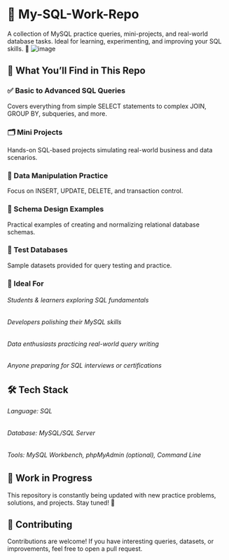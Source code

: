 # 📘 My-SQL-Work-Repo
A collection of MySQL practice queries, mini-projects, and real-world database tasks. Ideal for learning, experimenting, and improving your SQL skills. 🚀
![image](https://github.com/user-attachments/assets/9be6ca56-1872-4964-8d7d-b78988d31198)


## 🧠 What You’ll Find in This Repo



### ✅ Basic to Advanced SQL Queries

Covers everything from simple SELECT statements to complex JOIN, GROUP BY, subqueries, and more.


### 🗂️ Mini Projects

Hands-on SQL-based projects simulating real-world business and data scenarios.


### 🔄 Data Manipulation Practice

Focus on INSERT, UPDATE, DELETE, and transaction control.


### 🧩 Schema Design Examples

Practical examples of creating and normalizing relational database schemas.


### 🧪 Test Databases

Sample datasets provided for query testing and practice.


### 🎯 Ideal For

###### Students & learners exploring SQL fundamentals

###### Developers polishing their MySQL skills

###### Data enthusiasts practicing real-world query writing

###### Anyone preparing for SQL interviews or certifications


## 🛠️ Tech Stack

###### Language: SQL

###### Database: MySQL/SQL Server

###### Tools: MySQL Workbench, phpMyAdmin (optional), Command Line


## 🚧 Work in Progress

This repository is constantly being updated with new practice problems, solutions, and projects. Stay tuned! 🔔




## 🤝 Contributing

Contributions are welcome! If you have interesting queries, datasets, or improvements, feel free to open a pull request.
